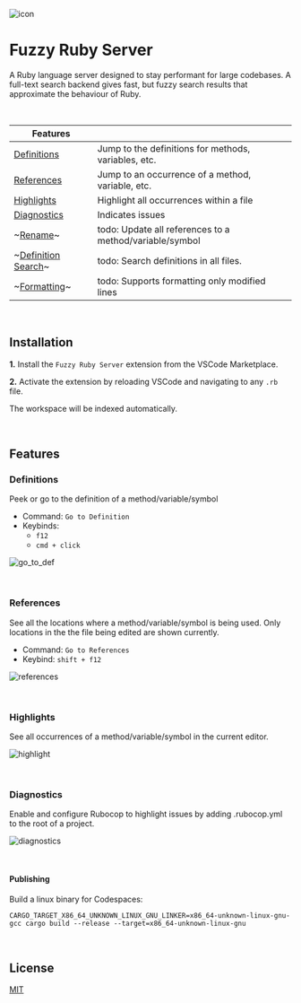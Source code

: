 ![icon](https://user-images.githubusercontent.com/1145873/192818122-8bdaee87-c2d9-4073-a53a-ace5f040f902.png)
# Fuzzy Ruby Server

A Ruby language server designed to stay performant for large codebases. A full-text search backend gives fast, but fuzzy search results that approximate the behaviour of Ruby.

&nbsp;

| Features  |  |
| ------------- | ------------- |
| [Definitions](#definitions) | Jump to the definitions for methods, variables, etc. |
| [References](#references) | Jump to an occurrence of a method, variable, etc. |
| [Highlights](#highlights) | Highlight all occurrences within a file |
| [Diagnostics](#diagnostics) | Indicates issues  |
| ~[Rename](#rename)~ | todo: Update all references to a method/variable/symbol |
| ~[Definition Search](#definition-search)~  | todo: Search definitions in all files. |
| ~[Formatting](#formatting)~ | todo: Supports formatting only modified lines |

&nbsp;
## Installation
**1.** Install the `Fuzzy Ruby Server` extension from the VSCode Marketplace.

**2.** Activate the extension by reloading VSCode and navigating to any `.rb` file.

The workspace will be indexed automatically.

&nbsp;
## Features
<a id="definitions"></a>
### Definitions
Peek or go to the definition of a method/variable/symbol

- Command: `Go to Definition`
- Keybinds:
  - `f12`
  - `cmd + click`

![go_to_def](https://user-images.githubusercontent.com/1145873/177204185-281c7d77-6894-41e8-92c0-69110169bed5.gif)

&nbsp;
<a id="references"></a>
### References
See all the locations where a method/variable/symbol is being used. Only locations in the the file being edited are shown currently.

- Command: `Go to References`
- Keybind: `shift + f12`

![references](https://user-images.githubusercontent.com/1145873/177204235-5888f7ee-b638-4a7e-8a7a-80f8c2ecc327.gif)

&nbsp;
<a id="highlights"></a>
### Highlights
See all occurrences of a method/variable/symbol in the current editor.

![highlight](https://user-images.githubusercontent.com/1145873/177204231-4ccd8b81-ce3c-41f4-b393-146f444307f8.gif)

&nbsp;
<a id="diagnostics"></a>
### Diagnostics
Enable and configure Rubocop to highlight issues by adding .rubocop.yml to the root of a project.

![diagnostics](https://user-images.githubusercontent.com/1145873/177204213-777bde3e-5628-4e8c-96d7-e8629050a60e.gif)

&nbsp;
#### Publishing
Build a linux binary for Codespaces:

```
CARGO_TARGET_X86_64_UNKNOWN_LINUX_GNU_LINKER=x86_64-unknown-linux-gnu-gcc cargo build --release --target=x86_64-unknown-linux-gnu
```

&nbsp;
## License
[MIT](https://choosealicense.com/licenses/mit/)
